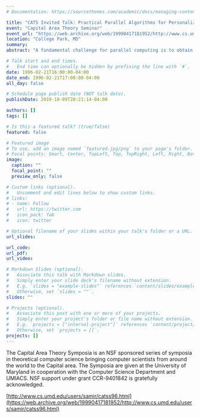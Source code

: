 ```yaml
---
# Documentation: https://sourcethemes.com/academic/docs/managing-content/

title: "CATS Invited Talk: Practical Parallel Algorithms for Personalized Communication and Integer Sorting"
event: "Capital Area Theory Seminar"
event_url: "https://web.archive.org/web/19990417181952/http://www.cs.umd.edu/users/samir/catss96.html"
location: "College Park, MD"
summary:
abstract: "A fundamental challenge for parallel computing is to obtain high-level, architecture independent, algorithms which execute efficiently on general-purpose parallel machines. With the emergence of message passing standards such as MPI, it has become easier to design efficient and portable parallel algorithms by making use of these communication primitives. While existing primitives allow an assortment of collective communication routines, they do not handle an important communication event when most or all processors have non-uniformly sized personalized messages to exchange with each other. In this talk, we will focus on the h-relation personalized communication whose efficient implementation will allow high performance implementations of a large class of algorithms. While most previous h-relation algorithms use randomization, we present a new deterministic approach for h-relation personalized communication with asymptoticaly optimal complexity for h >= p^2. As an application, we present an efficient algorithm for stable integer sorting. The algorithms presented in this talk have been coded in Split-C and run on a variety of platforms, including the IBM SP-1 and SP-2, Cray Research T3D, Thinking Machines CM-5, Meiko Scientific CS-2, and the Intel Paragon. Our experimental results are consistent with the theoretical analysis and illustrate the scalability and efficiency of our algorithms across different platforms. In fact, they seem to outperform all similar algorithms known to the authors on these platforms. (Joint work with Dr. Joseph Ja'Ja' and David R. Helman.)"

# Talk start and end times.
#   End time can optionally be hidden by prefixing the line with `#`.
date: 1996-02-21T16:00:00-04:00
date_end: 1996-02-21T17:00:00-04:00
all_day: false

# Schedule page publish date (NOT talk date).
publishDate: 2019-10-09T20:21:14-04:00

authors: []
tags: []

# Is this a featured talk? (true/false)
featured: false

# Featured image
# To use, add an image named `featured.jpg/png` to your page's folder. 
# Focal points: Smart, Center, TopLeft, Top, TopRight, Left, Right, BottomLeft, Bottom, BottomRight.
image:
  caption: ""
  focal_point: ""
  preview_only: false

# Custom links (optional).
#   Uncomment and edit lines below to show custom links.
# links:
# - name: Follow
#   url: https://twitter.com
#   icon_pack: fab
#   icon: twitter

# Optional filename of your slides within your talk's folder or a URL.
url_slides:

url_code:
url_pdf:
url_video:

# Markdown Slides (optional).
#   Associate this talk with Markdown slides.
#   Simply enter your slide deck's filename without extension.
#   E.g. `slides = "example-slides"` references `content/slides/example-slides.md`.
#   Otherwise, set `slides = ""`.
slides: ""

# Projects (optional).
#   Associate this post with one or more of your projects.
#   Simply enter your project's folder or file name without extension.
#   E.g. `projects = ["internal-project"]` references `content/project/deep-learning/index.md`.
#   Otherwise, set `projects = []`.
projects: []
---
```


The Capital Area Theory Symposia is an NSF sponsored series of symposia in theoretical computer science bringing computer scientists from around the world to the Capital area. The Symposia are given at the University of Maryland in cooperation with the Computer Science Department and UMIACS. NSF support under grant CCR-9401842 is gratefully acknowledged.

[http://www.cs.umd.edu/users/samir/catss96.html](https://web.archive.org/web/19990417181952/http://www.cs.umd.edu/users/samir/catss96.html)
